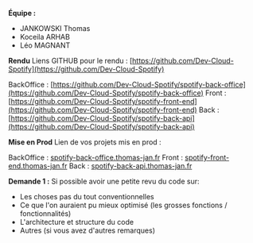 **Équipe :**
- JANKOWSKI Thomas
- Koceila ARHAB
- Léo MAGNANT

**Rendu**
Liens GITHUB pour le rendu : [https://github.com/Dev-Cloud-Spotify](https://github.com/Dev-Cloud-Spotify)

BackOffice : [https://github.com/Dev-Cloud-Spotify/spotify-back-office](https://github.com/Dev-Cloud-Spotify/spotify-back-office)
Front : [https://github.com/Dev-Cloud-Spotify/spotify-front-end](https://github.com/Dev-Cloud-Spotify/spotify-front-end)
Back : [https://github.com/Dev-Cloud-Spotify/spotify-back-api](https://github.com/Dev-Cloud-Spotify/spotify-back-api)

**Mise en Prod**
Lien de vos projets mis en prod :

BackOffice : [spotify-back-office.thomas-jan.fr](https://spotify-back-office.thomas-jan.fr)
Front : [spotify-front-end.thomas-jan.fr](https://spotify-front-end.thomas-jan.fr)
Back : [spotify-back-api.thomas-jan.fr](https://spotify-back-api.thomas-jan.fr)

**Demande 1 :**
Si possible avoir une petite revu du code sur:
- Les choses pas du tout conventionnelles
- Ce que l'on auraient pu mieux optimisé (les grosses fonctions / fonctionnalités)
- L'architecture et structure du code
- Autres (si vous avez d'autres remarques)
